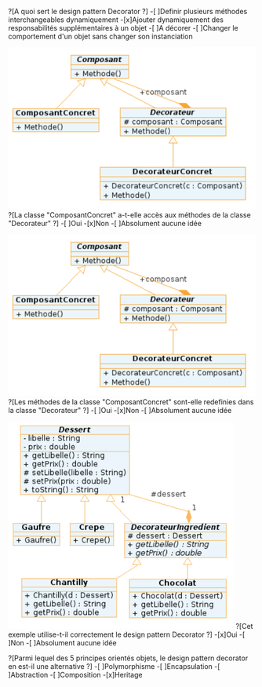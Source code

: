 ?[A quoi sert le design pattern Decorator ?]
-[ ]Definir plusieurs méthodes interchangeables dynamiquement
-[x]Ajouter dynamiquement des responsabilités supplémentaires à un objet
-[ ]A décorer
-[ ]Changer le comportement d'un objet sans changer son instanciation

![UML_DESSERT](uml2.PNG "")
?[La classe "ComposantConcret" a-t-elle accès aux méthodes de la classe "Decorateur" ?]
-[ ]Oui
-[x]Non
-[ ]Absolument aucune idée

![UML_DESSERT](uml2.PNG "")
?[Les méthodes de la classe "ComposantConcret" sont-elle redefinies dans la classe "Decorateur" ?]
-[ ]Oui
-[x]Non
-[ ]Absolument aucune idée

![UML_DESSERT](uml.PNG "")
?[Cet exemple utilise-t-il correctement le design pattern Decorator ?]
-[x]Oui
-[ ]Non
-[ ]Absolument aucune idée

?[Parmi lequel des 5 principes orientés objets, le design pattern decorator en est-il une alternative ?]
-[ ]Polymorphisme
-[ ]Encapsulation
-[ ]Abstraction
-[ ]Composition
-[x]Heritage
